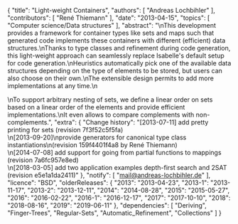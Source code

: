 {
    "title": "Light-weight Containers",
    "authors": [
        "Andreas Lochbihler"
    ],
    "contributors": [
        "René Thiemann"
    ],
    "date": "2013-04-15",
    "topics": [
        "Computer science/Data structures"
    ],
    "abstract": "\nThis development provides a framework for container types like sets and maps such that generated code implements these containers with different (efficient) data structures.\nThanks to type classes and refinement during code generation, this light-weight approach can seamlessly replace Isabelle's default setup for code generation.\nHeuristics automatically pick one of the available data structures depending on the type of elements to be stored, but users can also choose on their own.\nThe extensible design permits to add more implementations at any time.\n<p>\nTo support arbitrary nesting of sets, we define a linear order on sets based on a linear order of the elements and provide efficient implementations.\nIt even allows to compare complements with non-complements.",
    "extra": {
        "Change history": "[2013-07-11] add pretty printing for sets (revision 7f3f52c5f5fa)<br>\n[2013-09-20]\nprovide generators for canonical type class instantiations\n(revision 159f4401f4a8 by René Thiemann)<br>\n[2014-07-08] add support for going from partial functions to mappings (revision 7a6fc957e8ed)<br>\n[2018-03-05] add two application examples depth-first search and 2SAT (revision e5e1a1da2411)"
    },
    "notify": [
        "mail@andreas-lochbihler.de"
    ],
    "licence": "BSD",
    "olderReleases": {
        "2013": "2013-04-23",
        "2013-1": "2013-11-17",
        "2013-2": "2013-12-11",
        "2014": "2014-08-28",
        "2015": "2015-05-27",
        "2016": "2016-02-22",
        "2016-1": "2016-12-17",
        "2017": "2017-10-10",
        "2018": "2018-08-16",
        "2019": "2019-06-11"
    },
    "dependencies": [
        "Deriving",
        "Finger-Trees",
        "Regular-Sets",
        "Automatic_Refinement",
        "Collections"
    ]
}